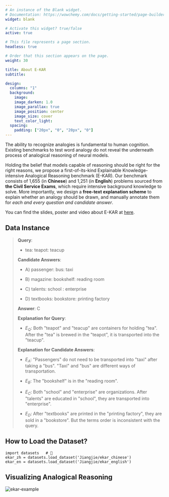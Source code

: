 ```yaml
---
# An instance of the Blank widget.
# Documentation: https://wowchemy.com/docs/getting-started/page-builder/
widget: blank

# Activate this widget? true/false
active: true

# This file represents a page section.
headless: true

# Order that this section appears on the page.
weight: 30

title: About E-KAR
subtitle:

design:
  columns: "1"
  background:
    image: 
    image_darken: 1.0
    image_parallax: true
    image_position: center
    image_size: cover
    text_color_light: 
  spacing:
    padding: ["20px", "0", "20px", "0"]
---
```

The ability to recognize analogies is fundamental to human cognition. Existing benchmarks to test word analogy do not reveal the underneath process of analogical reasoning of neural models. 

Holding the belief that models capable of reasoning should be right for the right reasons, we propose a first-of-its-kind Explainable Knowledge-intensive Analogical Reasoning benchmark (E-KAR). 
Our benchmark consists of 1,655 (in **Chinese**) and 1,251 (in **English**) problems sourced from **the Civil Service Exams**, which require intensive background knowledge to solve. 
More importantly, we design a **free-text explanation scheme** to explain whether an analogy should be drawn, and manually annotate them for *each and every question and candidate answer*.

You can find the slides, poster and video about E-KAR at <a href="https://jiangjiechen.github.io/publication/ekar/">here</a>.

## Data Instance

> **Query**: 
> 
> - tea: teapot: teacup
> 
> **Candidate Answers**: 
> 
> - A) passenger: bus: taxi
>  
> - B) magazine: bookshelf: reading room
> 
> - C) talents: school : enterprise
> 
> - D) textbooks: bookstore: printing factory
>  
> **Answer**: C
> 
> **Explanation for Query**:
> 
> - $E_Q$: Both "teapot" and "teacup" are containers for holding "tea". After the "tea" is brewed in the "teapot", it is transported into the "teacup".
> 
> **Explanation for Candidate Answers**:
> 
> - $E_A$: "Passengers" do not need to be transported into "taxi" after taking a "bus". "Taxi" and "bus" are different ways of transportation.
> 
> - $E_B$: The "bookshelf" is in the "reading room".
> 
> - $E_C$: Both "school" and "enterprise" are organizations. After "talents" are educated in "school", they are transported into "enterprise".
> 
> - $E_D$: After "textbooks" are printed in the "printing factory", they are sold in a "bookstore". But the terms order is inconsistent with the query.

## How to Load the Dataset?

```python3
import datasets   # 🤗
ekar_zh = datasets.load_dataset('Jiangjie/ekar_chinese')
ekar_en = datasets.load_dataset('Jiangjie/ekar_english')
```

## Visualizing Analogical Reasoning

![ekar-example](/uploads/ekar-example.jpg)

